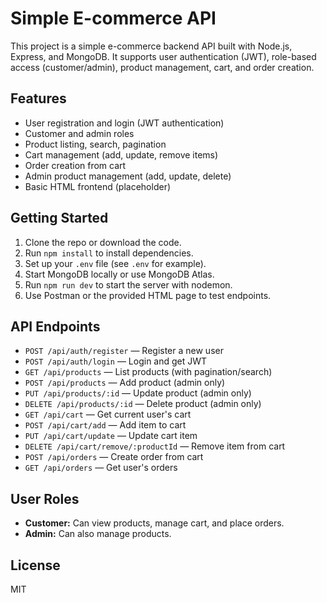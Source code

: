  # Simple E-commerce API

This project is a simple e-commerce backend API built with Node.js, Express, and MongoDB. It supports user authentication (JWT), role-based access (customer/admin), product management, cart, and order creation.

## Features
- User registration and login (JWT authentication)
- Customer and admin roles
- Product listing, search, pagination
- Cart management (add, update, remove items)
- Order creation from cart
- Admin product management (add, update, delete)
- Basic HTML frontend (placeholder)

## Getting Started
1. Clone the repo or download the code.
2. Run `npm install` to install dependencies.
3. Set up your `.env` file (see `.env` for example).
4. Start MongoDB locally or use MongoDB Atlas.
5. Run `npm run dev` to start the server with nodemon.
6. Use Postman or the provided HTML page to test endpoints.

## API Endpoints
- `POST /api/auth/register` — Register a new user
- `POST /api/auth/login` — Login and get JWT
- `GET /api/products` — List products (with pagination/search)
- `POST /api/products` — Add product (admin only)
- `PUT /api/products/:id` — Update product (admin only)
- `DELETE /api/products/:id` — Delete product (admin only)
- `GET /api/cart` — Get current user's cart
- `POST /api/cart/add` — Add item to cart
- `PUT /api/cart/update` — Update cart item
- `DELETE /api/cart/remove/:productId` — Remove item from cart
- `POST /api/orders` — Create order from cart
- `GET /api/orders` — Get user's orders

## User Roles
- **Customer:** Can view products, manage cart, and place orders.
- **Admin:** Can also manage products.

## License
MIT
